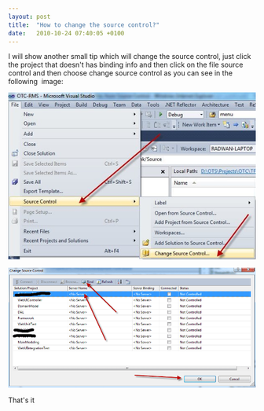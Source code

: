 ```yaml
---
layout: post
title:  "How to change the source control?"
date:   2010-10-24 07:40:05 +0100
---
```


I will show another small tip which will change the source control, just click the project that doesn\'t has binding info and then click on the file source control and then choose change source control as you can see
in the following  image:

[![Open source control menu](/assets/img/2010/10/sourceContorl.jpg)](/assets/img/2010/10/sourceContorl.jpg)

[![Bind Files](/assets/img/2010/10/ChangeSouceControlWindow.png)](/assets/img/2010/10/ChangeSouceControlWindow.png)

That\'s it

